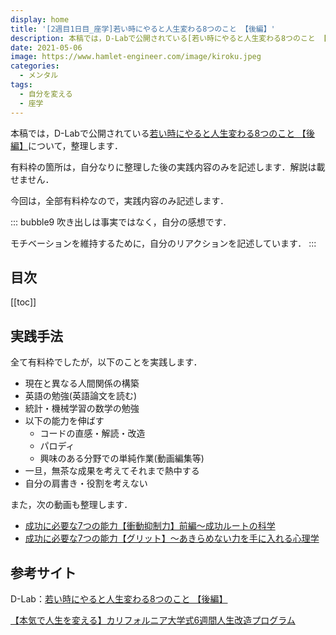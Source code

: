 ```yaml
---
display: home
title: '[2週目1日目_座学]若い時にやると人生変わる8つのこと 【後編】'
description: 本稿では，D-Labで公開されている[若い時にやると人生変わる8つのこと 【後編】](https://daigovideolab.jp/play/ypr1GonT39qBVbt2YUsw)について，整理します．
date: 2021-05-06
image: https://www.hamlet-engineer.com/image/kiroku.jpeg
categories: 
  - メンタル
tags:
  - 自分を変える
  - 座学
---
```


本稿では，D-Labで公開されている[若い時にやると人生変わる8つのこと 【後編】](https://daigovideolab.jp/play/ypr1GonT39qBVbt2YUsw)について，整理します．

<!-- more -->

有料枠の箇所は，自分なりに整理した後の実践内容のみを記述します．解説は載せません．

今回は，全部有料枠なので，実践内容のみ記述します．

::: bubble9
吹き出しは事実ではなく，自分の感想です．

モチベーションを維持するために，自分のリアクションを記述しています．
:::

<!-- <span style="background-color: #ffff99;"></span> -->
<!-- <span style="color: #ff0000;"></span> -->



## 目次
[[toc]]

## 実践手法
全て有料枠でしたが，以下のことを実践します．
- 現在と異なる人間関係の構築
- 英語の勉強(英語論文を読む)
- 統計・機械学習の数学の勉強
- 以下の能力を伸ばす
  - コードの直感・解読・改造
  - パロディ
  - 興味のある分野での単純作業(動画編集等)
- 一旦，無茶な成果を考えてそれまで熱中する
- 自分の肩書き・役割を考えない

また，次の動画も整理します．
- [成功に必要な7つの能力【衝動抑制力】前編〜成功ルートの科学](https://daigovideolab.jp/play/1579187463)
- [成功に必要な7つの能力【グリット】〜あきらめない力を手に入れる心理学](https://daigovideolab.jp/play/1579708143)

## 参考サイト
D-Lab：[若い時にやると人生変わる8つのこと 【後編】](https://daigovideolab.jp/play/ypr1GonT39qBVbt2YUsw)

[【本気で人生を変える】カリフォルニア大学式6週間人生改造プログラム](https://daigoblog.jp/pushing-thelimits/)

<ClientOnly>
  <CallInArticleAdsense />
</ClientOnly>